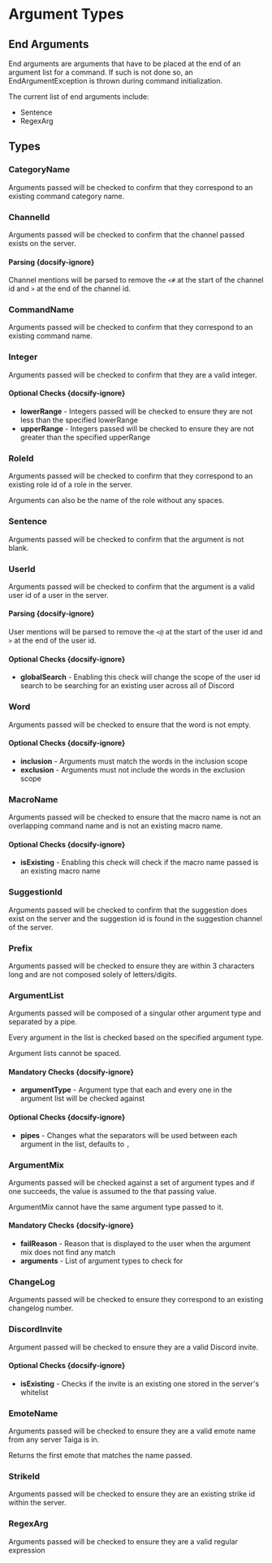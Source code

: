 # Argument Types
## End Arguments
End arguments are arguments that have to be placed at the end of an argument list for a command. If such is not done so,
an EndArgumentException is thrown during command initialization.

The current list of end arguments include:

* Sentence
* RegexArg

## Types
### CategoryName
Arguments passed will be checked to confirm that they correspond to an existing command
category name.

### ChannelId
Arguments passed will be checked to confirm that the channel passed exists on the server.

#### Parsing {docsify-ignore}
Channel mentions will be parsed to remove the `<#` at the start of the channel id and `>` at the end of the channel
id.

### CommandName
Arguments passed will be checked to confirm that they correspond to an existing command name.

### Integer
Arguments passed will be checked to confirm that they are a valid integer.

#### Optional Checks {docsify-ignore}
* **lowerRange** - Integers passed will be checked to ensure they are not less than the specified lowerRange
* **upperRange** - Integers passed will be checked to ensure they are not greater than the specified upperRange

### RoleId
Arguments passed will be checked to confirm that they correspond to an existing role id of a role in the server.

Arguments can also be the name of the role without any spaces.

### Sentence
Arguments passed will be checked to confirm that the argument is not blank.

### UserId
Arguments passed will be checked to confirm that the argument is a valid user id of a user in the server.

#### Parsing {docsify-ignore}
User mentions will be parsed to remove the `<@` at the start of the user id and `>` at the end of the user id.

#### Optional Checks {docsify-ignore}
* **globalSearch** - Enabling this check will change the scope of the user id search to be searching for an existing user
across all of Discord

### Word
Arguments passed will be checked to ensure that the word is not empty.

#### Optional Checks {docsify-ignore}
* **inclusion** - Arguments must match the words in the inclusion scope
* **exclusion** - Arguments must not include the words in the exclusion scope

### MacroName
Arguments passed will be checked to ensure that the macro name is not an overlapping command name and is not an existing
macro name.

#### Optional Checks {docsify-ignore}
* **isExisting** - Enabling this check will check if the macro name passed is an existing macro name

### SuggestionId
Arguments passed will be checked to confirm that the suggestion does exist on the server and the suggestion id is found
in the suggestion channel of the server.

### Prefix
Arguments passed will be checked to ensure they are within 3 characters long and are not composed solely of letters/digits.

### ArgumentList
Arguments passed will be composed of a singular other argument type and separated by a pipe. 

Every argument in the list is checked based on the specified argument type.

Argument lists cannot be spaced.

#### Mandatory Checks {docsify-ignore}
* **argumentType** - Argument type that each and every one in the argument list will be checked against

#### Optional Checks {docsify-ignore}
* **pipes** - Changes what the separators will be used between each argument in the list, defaults to `,`

### ArgumentMix
Arguments passed will be checked against a set of argument types and if one succeeds, the value is assumed to the that
passing value.

ArgumentMix cannot have the same argument type passed to it.

#### Mandatory Checks {docsify-ignore}
* **failReason** - Reason that is displayed to the user when the argument mix does not find any match
* **arguments** - List of argument types to check for

### ChangeLog
Arguments passed will be checked to ensure they correspond to an existing changelog number.

### DiscordInvite
Argument passed will be checked to ensure they are a valid Discord invite.

#### Optional Checks {docsify-ignore}
* **isExisting** - Checks if the invite is an existing one stored in the server's whitelist

### EmoteName
Arguments passed will be checked to ensure they are a valid emote name from any server Taiga is in.

Returns the first emote that matches the name passed.

### StrikeId
Arguments passed will be checked to ensure they are an existing strike id within the server.

### RegexArg
Arguments passed will be checked to ensure they are a valid regular expression